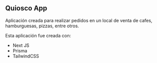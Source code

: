 
## Quiosco App 

Aplicación creada para realizar pedidos en un local de venta de cafes, hamburguesas, pizzas, entre otros. 

Esta aplicación fue creada con: 
- Next JS 
- Prisma 
- TailwindCSS